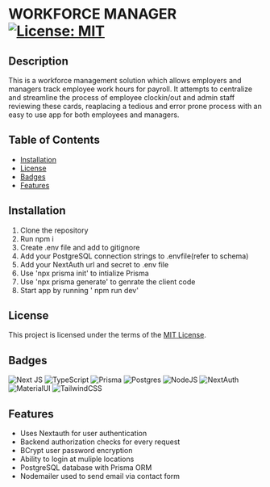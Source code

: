 
# WORKFORCE MANAGER	[![License: MIT](https://img.shields.io/badge/License-MIT-yellow.svg)](https://choosealicense.com/licenses/mit/)

## Description

This is a workforce management solution which allows employers and managers track employee work hours for payroll. It attempts to centralize and streamline the process of employee clockin/out and admin staff reviewing these cards, reaplacing a tedious and error prone process with an easy to use app for both employees and managers.

## Table of Contents

- [Installation](#installation)
- [License](#license)
- [Badges](#badges)
- [Features](#features)

## Installation

1. Clone the repository
2. Run npm i
3. Create .env file and add to gitignore
4. Add your PostgreSQL connection strings to .envfile(refer to schema)
5. Add your NextAuth url and secret to .env file
6. Use 'npx prisma init' to intialize Prisma
7. Use 'npx prisma generate' to genrate the client code
8. Start app by running ' npm run dev' 


## License

This project is licensed under the terms of the [MIT License](https://choosealicense.com/licenses/mit/).

## Badges

![Next JS](https://img.shields.io/badge/Next-black?style=for-the-badge&logo=next.js&logoColor=white) ![TypeScript](https://img.shields.io/badge/typescript-%23007ACC.svg?style=for-the-badge&logo=typescript&logoColor=white) ![Prisma](https://img.shields.io/badge/Prisma-3982CE?style=for-the-badge&logo=Prisma&logoColor=white) ![Postgres](https://img.shields.io/badge/postgres-%23316192.svg?style=for-the-badge&logo=postgresql&logoColor=white) ![NodeJS](https://img.shields.io/badge/node.js-6DA55F?style=for-the-badge&logo=node.js&logoColor=white) ![NextAuth](https://img.shields.io/badge/nextauth-%23005C0F.svg?style=for-the-badge&logo=AdGuard&logoColor=white)![MaterialUI](https://img.shields.io/badge/MaterialUI-%23D90007.svg?style=for-the-badge&logo=Monero&logoColor=white) ![TailwindCSS](https://img.shields.io/badge/tailwindcss-%2338B2AC.svg?style=for-the-badge&logo=tailwind-css&logoColor=white)

## Features

- Uses Nextauth for user authentication
- Backend authorization checks for every request
- BCrypt user password encryption 
- Ability to login at muliple locations
- PostgreSQL database with Prisma ORM
- Nodemailer used to send email via contact form
